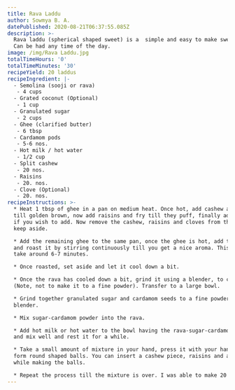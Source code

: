 ```yaml
---
title: Rava Laddu
author: Sowmya B. A.
datePublished: 2020-08-21T06:37:55.085Z
description: >-
  Rava laddu (spherical shaped sweet) is a  simple and easy to make sweet dish.
  Can be had any time of the day.
image: /img/Rava Laddu.jpg
totalTimeHours: '0'
totalTimeMinutes: '30'
recipeYield: 20 laddus
recipeIngredient: |-
  - Semolina (sooji or rava)
   - 4 cups
  - Grated coconut (Optional)
   - 1 cup
  - Granulated sugar
   - 2 cups
  - Ghee (clarified butter)
   - 6 tbsp
  - Cardamom pods
   - 5-6 nos.
  - Hot milk / hot water 
   - 1/2 cup
  - Split cashew
   - 20 nos.
  - Raisins
   - 20. nos.
  - Clove (Optional)
   - 20. nos.
recipeInstructions: >-
  * Heat 1 tbsp of ghee in a pan on medium heat. Once hot, add cashew and fry
  till golden brown, now add raisins and fry till they puff, finally add cloves
  if you wish to add. Now remove the cashew, raisins and cloves from the pan and
  keep aside.

  * Add the remaining ghee to the same pan, once the ghee is hot, add the rava
  and roast it by stirring continuously till you get a nice aroma. This will
  take around 6-7 minutes.

  * Once roasted, set aside and let it cool down a bit.

  * Once the rava has cooled down a bit, grind it using a blender, to coarse
  (Note, not to make it to a fine powder). Transfer to a large bowl.

  * Grind together granulated sugar and cardamom seeds to a fine powder in a
  blender. 

  * Mix sugar-cardamom powder into the rava.

  * Add hot milk or hot water to the bowl having the rava-sugar-cardamom mixture
  and mix well and rest it for a while.

  * Take a small amount of mixture in your hand, press it with your hands to
  form round shaped balls. You can insert a cashew piece, raisins and a clove
  while making the balls.

  * Repeat the process till the mixture is over. I was able to make 20 laddus.
---
```


